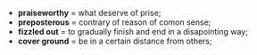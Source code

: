 * **praiseworthy** = what deserve of prise;
* **preposterous** =  contrary of reason of comon sense;
* **fizzled out** = to gradually finish and end in a disapointing way;
* **cover ground** = be in a certain distance from others;